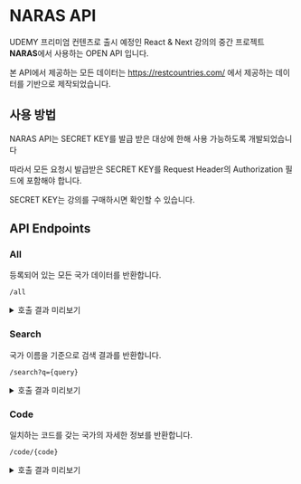 # NARAS API

UDEMY 프리미엄 컨텐츠로 출시 예정인 React & Next 강의의 중간 프로젝트 **NARAS**에서 사용하는 OPEN API 입니다.

본 API에서 제공하는 모든 데이터는 https://restcountries.com/ 에서 제공하는 데이터를 기반으로 제작되었습니다.

## 사용 방법

NARAS API는 SECRET KEY를 발급 받은 대상에 한해 사용 가능하도록 개발되었습니다

따라서 모든 요청시 발급받은 SECRET KEY를 Request Header의 Authorization 필드에 포함해야 합니다.

SECRET KEY는 강의를 구매하시면 확인할 수 있습니다.

## API Endpoints

### All

등록되어 있는 모든 국가 데이터를 반환합니다.

```
/all
```

<details>
<summary>호출 결과 미리보기</summary>

```
[
  {
    "code": "ABW",
    "commonName": "Aruba",
    "flagEmoji": "🇦🇼",
    "flagImg": "https://flagcdn.com/w320/aw.png",
    "capital": [
      "Oranjestad"
    ],
    "region": "Americas",
    "population": 106766
  },
  ...
]
```

</details>

### Search
국가 이름을 기준으로 검색 결과를 반환합니다.

```
/search?q={query}
```

<details>
<summary>호출 결과 미리보기</summary>

```
[
  {
    "code": "ABW",
    "commonName": "Aruba",
    "flagEmoji": "🇦🇼",
    "flagImg": "https://flagcdn.com/w320/aw.png",
    "capital": [
      "Oranjestad"
    ],
    "region": "Americas",
    "population": 106766
  },
  ...
]
```

</details>

### Code
일치하는 코드를 갖는 국가의 자세한 정보를 반환합니다.

```
/code/{code}
```

<details>
<summary>호출 결과 미리보기</summary>

```
{
  "code": "KOR",
  "commonName": "South Korea",
  "officialName": "Republic of Korea",
  "flagEmoji": "🇰🇷",
  "flagImg": "https://flagcdn.com/w320/kr.png",
  "capital": [
    "Seoul"
  ],
  "region": "Asia",
  "population": 51780579,
  "googleMapURL": "https://goo.gl/maps/7ecjaJXefjAQhxjGA"
}
```

</details>
